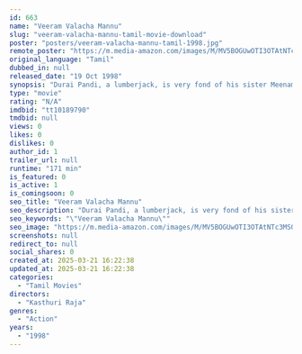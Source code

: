 ```yaml
---
id: 663
name: "Veeram Valacha Mannu"
slug: "veeram-valacha-mannu-tamil-movie-download"
poster: "posters/veeram-valacha-mannu-tamil-1998.jpg"
remote_poster: "https://m.media-amazon.com/images/M/MV5BOGUwOTI3OTAtNTc3MS00ZGFiLWIyZTQtYmJmY2ZkOTdhYjlmXkEyXkFqcGdeQXVyOTk3NTc2MzE@._V1_SX300.jpg"
original_language: "Tamil"
dubbed_in: null
released_date: "19 Oct 1998"
synopsis: "Durai Pandi, a lumberjack, is very fond of his sister Meenamma and aims to make her the district collector. The MLA tricks him into cutting sandalwood trees and smuggling illegal goods."
type: "movie"
rating: "N/A"
imdbid: "tt10189790"
tmdbid: null
views: 0
likes: 0
dislikes: 0
author_id: 1
trailer_url: null
runtime: "171 min"
is_featured: 0
is_active: 1
is_comingsoon: 0
seo_title: "Veeram Valacha Mannu"
seo_description: "Durai Pandi, a lumberjack, is very fond of his sister Meenamma and aims to make her the district collector. The MLA tricks him into cutting sandalwood trees and smuggling illegal goods."
seo_keywords: "\"Veeram Valacha Mannu\""
seo_image: "https://m.media-amazon.com/images/M/MV5BOGUwOTI3OTAtNTc3MS00ZGFiLWIyZTQtYmJmY2ZkOTdhYjlmXkEyXkFqcGdeQXVyOTk3NTc2MzE@._V1_SX300.jpg"
screenshots: null
redirect_to: null
social_shares: 0
created_at: 2025-03-21 16:22:38
updated_at: 2025-03-21 16:22:38
categories:
  - "Tamil Movies"
directors:
  - "Kasthuri Raja"
genres:
  - "Action"
years:
  - "1998"
---
```

